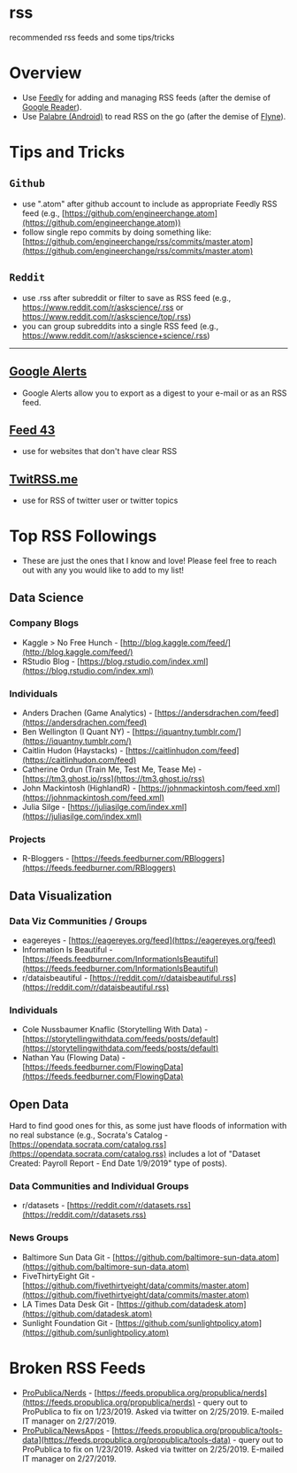 # rss
recommended rss feeds and some tips/tricks

# Overview
- Use [Feedly](https://feedly.com) for adding and managing RSS feeds (after the demise of [Google Reader](http://googlereader.blogspot.com/2013/03/powering-down-google-reader.html)).
- Use [Palabre (Android)](https://play.google.com/store/apps/details?id=com.levelup.palabre) to read RSS on the go (after the demise of [Flyne](https://twitter.com/flyneapp)).

# Tips and Tricks
## `Github`
- use ".atom" after github account to include as appropriate Feedly RSS feed (e.g., [https://github.com/engineerchange.atom](https://github.com/engineerchange.atom))
- follow single repo commits by doing something like: [https://github.com/engineerchange/rss/commits/master.atom](https://github.com/engineerchange/rss/commits/master.atom)

## `Reddit`
- use .rss after subreddit or filter to save as RSS feed (e.g., https://www.reddit.com/r/askscience/.rss or https://www.reddit.com/r/askscience/top/.rss)
- you can group subreddits into a single RSS feed (e.g., https://www.reddit.com/r/askscience+science/.rss)

---

## [Google Alerts](https://www.google.com/alerts)
- Google Alerts allow you to export as a digest to your e-mail or as an RSS feed.

## [Feed 43](https://feed43.com)
- use for websites that don't have clear RSS

## [TwitRSS.me](https://twitrss.me)
- use for RSS of twitter user or twitter topics

# Top RSS Followings
- These are just the ones that I know and love! Please feel free to reach out with any you would like to add to my list!

## Data Science

### Company Blogs
- Kaggle > No Free Hunch - [http://blog.kaggle.com/feed/](http://blog.kaggle.com/feed/)
- RStudio Blog - [https://blog.rstudio.com/index.xml](https://blog.rstudio.com/index.xml)

### Individuals
- Anders Drachen (Game Analytics) - [https://andersdrachen.com/feed](https://andersdrachen.com/feed)
- Ben Wellington (I Quant NY) - [https://iquantny.tumblr.com/](https://iquantny.tumblr.com/)
- Caitlin Hudon (Haystacks) - [https://caitlinhudon.com/feed](https://caitlinhudon.com/feed)
- Catherine Ordun (Train Me, Test Me, Tease Me) - [https://tm3.ghost.io/rss](https://tm3.ghost.io/rss)
- John Mackintosh (HighlandR) - [https://johnmackintosh.com/feed.xml](https://johnmackintosh.com/feed.xml)
- Julia Silge - [https://juliasilge.com/index.xml](https://juliasilge.com/index.xml)

### Projects
- R-Bloggers - [https://feeds.feedburner.com/RBloggers](https://feeds.feedburner.com/RBloggers)

## Data Visualization

### Data Viz Communities / Groups
- eagereyes - [https://eagereyes.org/feed](https://eagereyes.org/feed)
- Information Is Beautiful - [https://feeds.feedburner.com/InformationIsBeautiful](https://feeds.feedburner.com/InformationIsBeautiful)
- r/dataisbeautiful - [https://reddit.com/r/dataisbeautiful.rss](https://reddit.com/r/dataisbeautiful.rss)

### Individuals
- Cole Nussbaumer Knaflic (Storytelling With Data) - [https://storytellingwithdata.com/feeds/posts/default](https://storytellingwithdata.com/feeds/posts/default)
- Nathan Yau (Flowing Data) - [https://feeds.feedburner.com/FlowingData](https://feeds.feedburner.com/FlowingData)

## Open Data
Hard to find good ones for this, as some just have floods of information with no real substance (e.g., Socrata's Catalog - [https://opendata.socrata.com/catalog.rss](https://opendata.socrata.com/catalog.rss) includes a lot of "Dataset Created: Payroll Report - End Date 1/9/2019" type of posts).

### Data Communities and Individual Groups
- r/datasets - [https://reddit.com/r/datasets.rss](https://reddit.com/r/datasets.rss)

### News Groups
- Baltimore Sun Data Git - [https://github.com/baltimore-sun-data.atom](https://github.com/baltimore-sun-data.atom)
- FiveThirtyEight Git - [https://github.com/fivethirtyeight/data/commits/master.atom](https://github.com/fivethirtyeight/data/commits/master.atom)
- LA Times Data Desk Git - [https://github.com/datadesk.atom](https://github.com/datadesk.atom)
- Sunlight Foundation Git - [https://github.com/sunlightpolicy.atom](https://github.com/sunlightpolicy.atom)

# Broken RSS Feeds
- [ProPublica/Nerds](https://www.propublica.org/nerds) - [https://feeds.propublica.org/propublica/nerds](https://feeds.propublica.org/propublica/nerds) - query out to ProPublica to fix on 1/23/2019. Asked via twitter on 2/25/2019. E-mailed IT manager on 2/27/2019.
- [ProPublica/NewsApps](https://www.propublica.org/newsapps/) - [https://feeds.propublica.org/propublica/tools-data](https://feeds.propublica.org/propublica/tools-data) - query out to ProPublica to fix on 1/23/2019. Asked via twitter on 2/25/2019. E-mailed IT manager on 2/27/2019.
